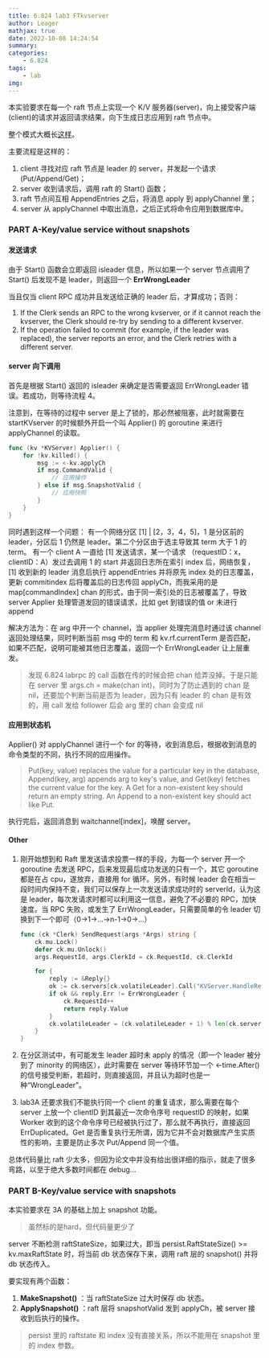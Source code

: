 ```yaml
---
title: 6.824 lab3 FTkvserver
author: Leager
mathjax: true
date: 2022-10-08 14:24:54
summary:
categories:
    - 6.824
tags:
    - lab
img:
---
```


本实验要求在每一个 raft 节点上实现一个 K/V 服务器(server)，向上接受客户端(client)的请求并返回请求结果，向下生成日志应用到 raft 节点中。

整个模式大概长[这样](https://pdos.csail.mit.edu/6.824/notes/raft_diagram.pdf)。

主要流程是这样的：

1. client 寻找对应 raft 节点是 leader 的 server，并发起一个请求(Put/Append/Get)；
2. server 收到请求后，调用 raft 的 Start() 函数；
3. raft 节点间互相 AppendEntries 之后，将消息 apply 到 applyChannel 里；
4. server 从 applyChannel 中取出消息，之后正式将命令应用到数据库中。

<!--more-->

### PART A-Key/value service without snapshots

#### 发送请求

由于 Start() 函数会立即返回 isleader 信息，所以如果一个 server 节点调用了 Start() 后发现不是 leader，则返回一个 **ErrWrongLeader**

当且仅当 client RPC 成功并且发送给正确的 leader 后，才算成功；否则：

1. If the Clerk sends an RPC to the wrong kvserver, or if it cannot reach the kvserver, the Clerk should re-try by sending to a different kvserver.
2. If the operation failed to commit (for example, if the leader was replaced), the server reports an error, and the Clerk retries with a different server. 

#### server 向下调用

首先是根据 Start() 返回的 isleader 来确定是否需要返回 ErrWrongLeader 错误。若成功，则等待流程 4。

注意到，在等待的过程中 server 是上了锁的，那必然被阻塞，此时就需要在 startKVserver 的时候额外开启一个叫 Applier() 的 goroutine 来进行 applyChannel 的读取。

```go
func (kv *KVServer) Applier() {
    for !kv.killed() {
        msg := <-kv.applyCh
        if msg.CommandValid {
            // 应用操作
        } else if msg.SnapshotValid {
            // 应用快照
        }
    }
}
```

同时遇到这样一个问题： 有一个网络分区   [1] | [2，3，4，5]，1 是分区前的 leader，分区后 1 仍然是 leader。第二个分区由于选主导致其 term 大于 1 的 term。 有一个 client A 一直给 [1] 发送请求，某一个请求 （requestID：x，clientID：A）发过去调用 1 的 start 并返回日志所在索引 index 后，网络恢复，[1] 收到新的 leader 消息后执行 appendEntries 并将原先 index 处的日志覆盖，更新 commitindex 后将覆盖后的日志传回 applyCh，而我采用的是 map[commandIndex] chan 的形式，由于同一索引处的日志被覆盖了，导致 server Applier 处理管道发回的错误请求，比如 get 到错误的值 or 未进行 append

解决方法为：在 arg 中开一个 channel，当 applier 处理完消息时通过该 channel 返回处理结果，同时判断当前 msg 中的 term 和 kv.rf.currentTerm 是否匹配，如果不匹配，说明可能被其他日志覆盖，返回一个 ErrWrongLeader 让上层重发。

> 发现 6.824 labrpc 的 call 函数在传的时候会把 chan 给弄没掉。于是只能在 server 里 args.ch = make(chan int)，同时为了防止遇到的 chan 是 nil，还要加个判断当前是否为 leader，因为只有 leader 的 chan 是有效的，用 call 发给 follower 后会 arg 里的 chan 会变成 nil

#### 应用到状态机

Applier() 对 applyChannel 进行一个 for 的等待，收到消息后，根据收到消息的命令类型的不同，执行不同的应用操作。

> Put(key, value) replaces the value for a particular key in the database, Append(key, arg) appends arg to key's value, and Get(key) fetches the current value for the key. A Get for a non-existent key should return an empty string. An Append to a non-existent key should act like Put.

执行完后，返回消息到 waitchannel[index]，唤醒 server。

#### Other

1. 刚开始想到和 Raft 里发送请求投票一样的手段，为每一个 server 开一个 goroutine 去发送 RPC，后来发现最后成功发送的只有一个，其它 goroutine 都是在占 cpu，遂放弃，直接用 for 循环。另外，有时候 leader 会在相当一段时间内保持不变，我们可以保存上一次发送请求成功时的 serverId，认为这是 leader，每次发请求时都可以利用这一信息，避免了不必要的 RPC，加快速度。当 RPC 失败，或发生了 ErrWrongLeader，只需要简单的令 leader 切换到下一个即可（0->1->...->n-1->0->...）

    ```go
    func (ck *Clerk) SendRequest(args *Args) string {
        ck.mu.Lock()
        defer ck.mu.Unlock()
        args.RequestId, args.ClerkId = ck.RequestId, ck.ClerkId
    
        for {
            reply := &Reply{}
            ok := ck.servers[ck.volatileLeader].Call("KVServer.HandleRequest", args, reply)
            if ok && reply.Err != ErrWrongLeader {
                ck.RequestId++
                return reply.Value
            }
            ck.volatileLeader = (ck.volatileLeader + 1) % len(ck.servers)
        }
    }
    ```

2. 在分区测试中，有可能发生 leader 超时未 apply 的情况（即一个 leader 被分到了 minority 的网络区），此时需要在 server 等待环节加一个 <-time.After() 的信号接受判断，若超时，则直接返回，并且认为超时也是一种“WrongLeader”。

3. lab3A 还要求我们不能执行同一个 client 的重复请求，那么需要在每个 server 上放一个 clientID 到其最近一次命令序号 requestID 的映射，如果 Worker 收到的这个命令序号已经被执行过了，那么就不再执行，直接返回 ErrDuplicated。Get 是否重复执行无所谓，因为它并不会对数据库产生实质性的影响，主要是防止多次 Put/Append 同一个值。

总体代码量比 raft 少太多，但因为论文中并没有给出很详细的指示，就走了很多弯路，以至于绝大多数时间都在 debug...

### PART B-Key/value service with snapshots

本实验要求在 3A 的基础上加上 snapshot 功能。

> 虽然标的是hard，但代码量更少了

server 不断检测 raftStateSize，如果过大，即当 persist.RaftStateSize() >= kv.maxRaftState 时，将当前 db 状态保存下来，调用 raft 层的 snapshot() 并将 db 状态传入。

要实现有两个函数：

1. **MakeSnapshot()** ：当 raftStateSize 过大时保存 db 状态。
2. **ApplySnapshot()** ：raft 层将 snapshotValid 发到 applyCh，被 server 接收到后执行的操作。

> persist 里的 raftstate 和 index 没有直接关系，所以不能用在 snapshot 里的 index 参数。
